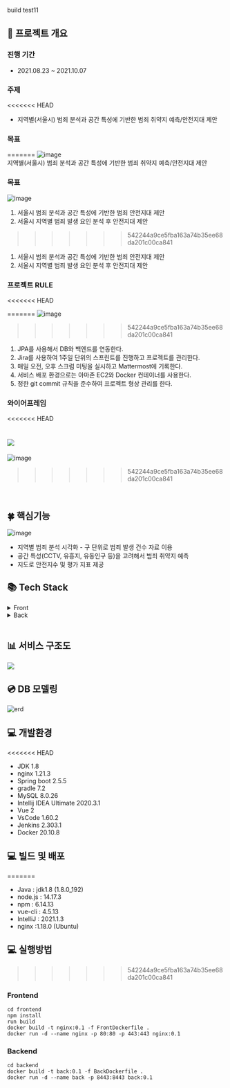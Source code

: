 build test11

## 🎥 프로젝트 개요

### 진행 기간

- 2021.08.23 ~ 2021.10.07

### 주제
<<<<<<< HEAD

- 지역별(서울시) 범죄 분석과 공간 특성에 기반한 범죄 취약지 예측/안전지대 제안

### 목표
=======
![image](/uploads/80d42c6e26f227cb2b38ba6c9bddcec3/image.png)  
지역별(서울시) 범죄 분석과 공간 특성에 기반한 범죄 취약지 예측/안전지대 제안

### 목표
![image](/uploads/8152a969c4c9e854f63ba2285e2c90dd/image.png)  
1. 서울시 범죄 분석과 공간 특성에 기반한 범죄 안전지대 제안  
2. 서울시 지역별 범죄 발생 요인 분석 후 안전지대 제안  
>>>>>>> 542244a9ce5fba163a74b35ee68da201c00ca841

1. 서울시 범죄 분석과 공간 특성에 기반한 범죄 안전지대 제안
2. 서울시 지역별 범죄 발생 요인 분석 후 안전지대 제안

### 프로젝트 RULE
<<<<<<< HEAD

=======
![image](/uploads/61a819c1ed3781c5f2e0754ae2a0f174/image.png)  
>>>>>>> 542244a9ce5fba163a74b35ee68da201c00ca841
1. JPA를 사용해서 DB와 백엔드를 연동한다.
2. Jira를 사용하여 1주일 단위의 스프린트를 진행하고 프로젝트를 관리한다.
3. 매일 오전, 오후 스크럼 미팅을 실시하고 Mattermost에 기록한다.
4. 서비스 배포 환경으로는 아마존 EC2와 Docker 컨테이너를 사용한다.
5. 정한 git commit 규칙을 준수하여 프로젝트 형상 관리를 한다.

### 와이어프레임
<<<<<<< HEAD

![](/picture/UI.png)
=======
![image](/uploads/aa66f80e4eda3d08d0cc7b43c1813196/image.png)  


>>>>>>> 542244a9ce5fba163a74b35ee68da201c00ca841
<br>

## 🍀 핵심기능
![image](/uploads/d3741d1851703fa71f7b666d38a06608/image.png)  
- 지역별 범죄 분석 시각화 - 구 단위로 범죄 발생 건수 자료 이용
- 공간 특성(CCTV, 유흥지, 유동인구 등)을 고려해서 범죄 취약지 예측
- 지도로 안전지수 및 평가 지표 제공

## 📚 Tech Stack

<details>
    <summary>Front</summary>
    <ul>
        <li>Vue2</li>
        <li>Vue CLI</li>
        <li>Vuex</li>
        <li>BootStrap</li>
        <li>Element Plus</li>
    </ul>
</details>
<details>
    <summary>Back</summary>
    <ul>
        <li>SpringBoot</li>
        <li>MySQL</li>
        <li>Swagger</li>
        <li>JPA</li>
        <li>docker</li>
        <li>Jenkins</li>
    </ul>
</details>
<br>

## 📊 서비스 구조도

![](picture/Architecture.png)

## 💿 DB 모델링

![erd](picture/erd.png)

## 💻 개발환경
<<<<<<< HEAD

- JDK 1.8
- nginx 1.21.3
- Spring boot 2.5.5
- gradle 7.2
- MySQL 8.0.26
- Intellij IDEA Ultimate 2020.3.1
- Vue 2
- VsCode 1.60.2
- Jenkins 2.303.1
- Docker 20.10.8

## 💻 빌드 및 배포

=======
- Java : jdk1.8 (1.8.0_192)
- node.js : 14.17.3
- npm : 6.14.13
- vue-cli : 4.5.13
- IntelliJ : 2021.1.3
- nginx :1.18.0 (Ubuntu)

## 💻 실행방법
>>>>>>> 542244a9ce5fba163a74b35ee68da201c00ca841
### Frontend

```bash=
cd frontend
npm install
run build
docker build -t nginx:0.1 -f FrontDockerfile .
docker run -d --name nginx -p 80:80 -p 443:443 nginx:0.1
```

### Backend

```bash=
cd backend
docker build -t back:0.1 -f BackDockerfile .
docker run -d --name back -p 8443:8443 back:0.1
```
